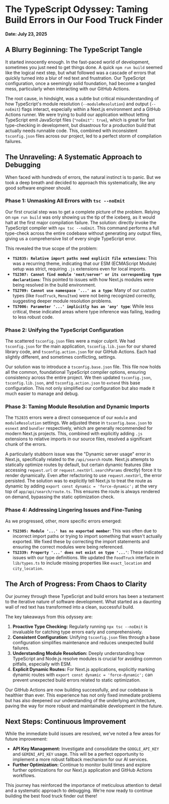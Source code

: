 # The TypeScript Odyssey: Taming Build Errors in Our Food Truck Finder

**Date: July 23, 2025**

## A Blurry Beginning: The TypeScript Tangle

It started innocently enough. In the fast-paced world of development, sometimes you just need to get things done. A quick `npm run build` seemed like the logical next step, but what followed was a cascade of errors that quickly turned into a blur of red text and frustration. Our TypeScript configuration, once a seemingly solid foundation, had become a tangled mess, particularly when interacting with our GitHub Actions.

The root cause, in hindsight, was a subtle but critical misunderstanding of how TypeScript's module resolution (`--moduleResolution`) and output (`--noEmit`) flags interact, especially within a Next.js environment and a GitHub Actions runner. We were trying to build our application without letting TypeScript emit JavaScript files (`"noEmit": true`), which is great for fast type-checking in development, but disastrous for a production build that actually needs runnable code. This, combined with inconsistent `tsconfig.json` files across our project, led to a perfect storm of compilation failures.

## The Unraveling: A Systematic Approach to Debugging

When faced with hundreds of errors, the natural instinct is to panic. But we took a deep breath and decided to approach this systematically, like any good software engineer should.

### Phase 1: Unmasking All Errors with `tsc --noEmit`

Our first crucial step was to get a complete picture of the problem. Relying on `npm run build` was only showing us the tip of the iceberg, as it would halt at the first major compilation failure. The solution: directly invoke the TypeScript compiler with `npx tsc --noEmit`. This command performs a full type-check across the entire codebase without generating any output files, giving us a comprehensive list of every single TypeScript error.

This revealed the true scope of the problem:
*   **`TS2835: Relative import paths need explicit file extensions`**: This was a recurring theme, indicating that our ESM (ECMAScript Module) setup was strict, requiring `.js` extensions even for local imports.
*   **`TS2307: Cannot find module 'next/server' or its corresponding type declarations`**: This pointed to issues with how Next.js modules were being resolved in the build environment.
*   **`TS2709: Cannot use namespace '...' as a type`**: Many of our custom types (like `FoodTruck`, `MenuItem`) were not being recognized correctly, suggesting deeper module resolution problems.
*   **`TS7006: Parameter '...' implicitly has an 'any' type`**: While less critical, these indicated areas where type inference was failing, leading to less robust code.

### Phase 2: Unifying the TypeScript Configuration

The scattered `tsconfig.json` files were a major culprit. We had `tsconfig.json` for the main application, `tsconfig.lib.json` for our shared library code, and `tsconfig.action.json` for our GitHub Actions. Each had slightly different, and sometimes conflicting, settings.

Our solution was to introduce a `tsconfig.base.json` file. This file now holds all the common, foundational TypeScript compiler options, ensuring consistency across the entire project. We then updated `tsconfig.json`, `tsconfig.lib.json`, and `tsconfig.action.json` to `extend` this base configuration. This not only simplified our configuration but also made it much easier to manage and debug.

### Phase 3: Taming Module Resolution and Dynamic Imports

The `TS2835` errors were a direct consequence of our `module` and `moduleResolution` settings. We adjusted these in `tsconfig.base.json` to `esnext` and `bundler` respectively, which are generally recommended for modern Next.js projects. This, combined with explicitly adding `.js` extensions to relative imports in our source files, resolved a significant chunk of the errors.

A particularly stubborn issue was the "Dynamic server usage" error in Next.js, specifically related to the `/api/search` route. Next.js attempts to statically optimize routes by default, but certain dynamic features (like accessing `request.url` or `request.nextUrl.searchParams` directly) force it to render dynamically. Even after refactoring to use `request.nextUrl`, the error persisted. The solution was to explicitly tell Next.js to treat the route as dynamic by adding `export const dynamic = 'force-dynamic';` at the very top of `app/api/search/route.ts`. This ensures the route is always rendered on demand, bypassing the static optimization check.

### Phase 4: Addressing Lingering Issues and Fine-Tuning

As we progressed, other, more specific errors emerged:
*   **`TS2305: Module '...' has no exported member`**: This was often due to incorrect import paths or trying to import something that wasn't actually exported. We fixed these by correcting the import statements and ensuring the correct modules were being referenced.
*   **`TS2339: Property '...' does not exist on type '...'`**: These indicated issues with our type definitions. We updated the `FoodTruck` interface in `lib/types.ts` to include missing properties like `exact_location` and `city_location`.

## The Arch of Progress: From Chaos to Clarity

Our journey through these TypeScript and build errors has been a testament to the iterative nature of software development. What started as a daunting wall of red text has transformed into a clean, successful build.

The key takeaways from this odyssey are:
1.  **Proactive Type Checking:** Regularly running `npx tsc --noEmit` is invaluable for catching type errors early and comprehensively.
2.  **Consistent Configuration:** Unifying `tsconfig.json` files through a base configuration simplifies maintenance and reduces unexpected build failures.
3.  **Understanding Module Resolution:** Deeply understanding how TypeScript and Node.js resolve modules is crucial for avoiding common pitfalls, especially with ESM.
4.  **Explicit Dynamic Routes:** For Next.js applications, explicitly marking dynamic routes with `export const dynamic = 'force-dynamic';` can prevent unexpected build errors related to static optimization.

Our GitHub Actions are now building successfully, and our codebase is healthier than ever. This experience has not only fixed immediate problems but has also deepened our understanding of the underlying architecture, paving the way for more robust and maintainable development in the future.

## Next Steps: Continuous Improvement

While the immediate build issues are resolved, we've noted a few areas for future improvement:
*   **API Key Management:** Investigate and consolidate the `GOOGLE_API_KEY` and `GEMINI_API_KEY` usage. This will be a perfect opportunity to implement a more robust fallback mechanism for our AI services.
*   **Further Optimization:** Continue to monitor build times and explore further optimizations for our Next.js application and GitHub Actions workflows.

This journey has reinforced the importance of meticulous attention to detail and a systematic approach to debugging. We're now ready to continue building the best food truck finder out there!
